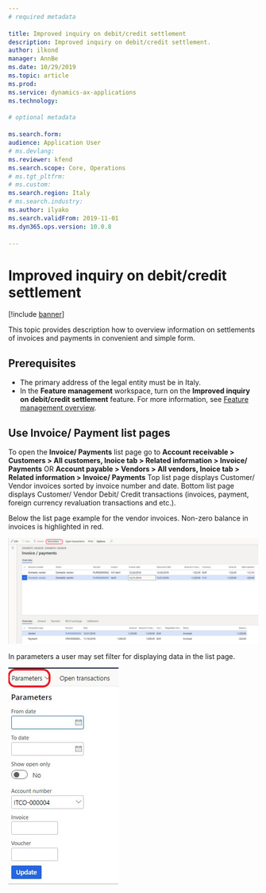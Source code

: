 ```yaml
---
# required metadata

title: Improved inquiry on debit/credit settlement
description: Improved inquiry on debit/credit settlement.
author: ilkond
manager: AnnBe
ms.date: 10/29/2019
ms.topic: article
ms.prod: 
ms.service: dynamics-ax-applications
ms.technology: 

# optional metadata

ms.search.form: 
audience: Application User
# ms.devlang: 
ms.reviewer: kfend
ms.search.scope: Core, Operations
# ms.tgt_pltfrm: 
# ms.custom: 
ms.search.region: Italy
# ms.search.industry: 
ms.author: ilyako
ms.search.validFrom: 2019-11-01
ms.dyn365.ops.version: 10.0.8

---
```


# Improved inquiry on debit/credit settlement

[!include [banner](../includes/banner.md)]

This topic provides description how to overview information on settlements of invoices and payments in convenient and simple form.

## Prerequisites

- The primary address of the legal entity must be in Italy.
- In the **Feature management** workspace, turn on the **Improved inquiry on debit/credit settlement** feature. For more information, see [Feature management overview](../../fin-and-ops/get-started/feature-management/feature-management-overview.md).

## Use Invoice/ Payment list pages
To open the **Invoice/ Payments** list page go to **Account receivable > Customers > All customers, Inoice tab > Related information > Invoice/ Payments**
OR
**Account payable > Vendors > All vendors, Inoice tab > Related information > Invoice/ Payments**
Top list page displays Customer/ Vendor invoices sorted by invoice number and date. 
Bottom list page displays Customer/ Vendor Debit/ Credit transactions (invoices, payment, foreign currency revaluation transactions and etc.).

Below the list page example for the vendor invoices. Non-zero balance in invoices is highlighted in red.

![Invoice/ Payments](media/emea-ita-exil-DC-inquiry-vendor-invoice-payment.png)

In parameters a user may set filter for displaying data in the list page.

![Parameters](media/emea-ita-exil-DC-inquiry-parameters.png)
